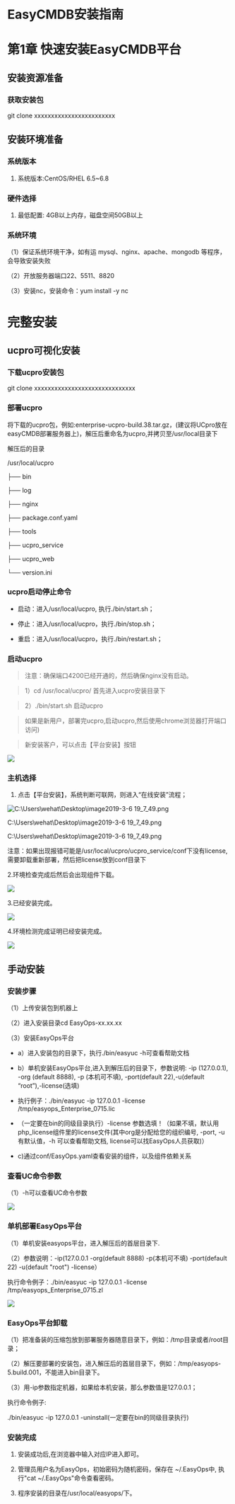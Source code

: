 EasyCMDB安装指南
================

第1章 快速安装EasyCMDB平台
==========================

安装资源准备
------------

### 获取安装包

git clone xxxxxxxxxxxxxxxxxxxxxxxx

安装环境准备
------------

### 系统版本

1.  系统版本:CentOS/RHEL 6.5\~6.8

### 硬件选择

1.  最低配置: 4GB以上内存，磁盘空间50GB以上

### 系统环境

（1）保证系统环境干净，如有运 mysql、nginx、apache、mongodb
等程序，会导致安装失败

（2）开放服务器端口22、5511、8820

（3）安装nc，安装命令：yum install -y nc

完整安装
========

ucpro可视化安装
---------------

### 下载ucpro安装包

git clone xxxxxxxxxxxxxxxxxxxxxxxxxxxxxx

### 部署ucpro

将下载的ucpro包，例如:enterprise-ucpro-build.38.tar.gz，(建议将UCpro放在easyCMDB部署服务器上)，解压后重命名为ucpro,并拷贝至/usr/local目录下

解压后的目录

/usr/local/ucpro

├── bin

├── log

├── nginx

├── package.conf.yaml

├── tools

├── ucpro_service

├── ucpro_web

└── version.ini

### ucpro启动停止命令

-   启动：进入/usr/local/ucpro, 执行./bin/start.sh；

-   停止：进入/usr/local/ucpro，执行./bin/stop.sh；

-   重启：进入/usr/local/ucpro，执行./bin/restart.sh；

### 启动ucpro

>   注意：确保端口4200已经开通的，然后确保nginx没有启动。

>   1）cd /usr/local/ucpro/ 首先进入ucpro安装目录下

>   2）./bin/start.sh 启动ucpro

>   如果是新用户，部署完ucpro,启动ucpro,然后使用chrome浏览器打开端口访问)

>   新安装客户，可以点击【平台安装】按钮

![](media/7dab40caeebe43be9addb80f30489b5f.png)

### 主机选择

1.  点击【平台安装】，系统判断可联网，则进入“在线安装”流程；

![C:\\Users\\wehat\\Desktop\\image2019-3-6 19_7_49.png](media/3b2b37250041dc13ced3a74815e768a4.png)

C:\\Users\\wehat\\Desktop\\image2019-3-6 19_7_49.png

C:\\Users\\wehat\\Desktop\\image2019-3-6 19_7_49.png

注意：如果出现报错可能是/usr/local/ucpro/ucpro_service/conf下没有license,需要卸载重新部署，然后把license放到conf目录下

2.环境检查完成后然后会出现组件下载。

![](media/8afd6339e57c7ef755a38c1f3aa3c974.png)

3.已经安装完成。

![](media/daed063e0f7d5a26e840c0863943e17a.png)

4.环境检测完成证明已经安装完成。

![](media/b9a52d02ff0e0fcda60b9339ae8b68e8.png)

手动安装
--------

### 安装步骤

（1）上传安装包到机器上

（2）进入安装目录cd EasyOps-xx.xx.xx

（3）安装EasyOps平台

-   a）进入安装包的目录下，执行./bin/easyuc -h可查看帮助文档

-   b）单机安装EasyOps平台,进入到解压后的目录下，参数说明: -ip (127.0.0.1), -org
    (default 8888), -p (本机可不填), -port(default 22),-u(default
    “root”),-license(选填)

-   执行例子：./bin/easyuc -ip 127.0.0.1 -license
    /tmp/easyops_Enterprise_0715.lic

-   （一定要在bin的同级目录执行）-license
    参数选填！（如果不填，默认用php_license组件里的license文件(其中org是分配给您的组织编号,
    -port, -u有默认值，-h 可以查看帮助文档, license可以找EasyOps人员获取)）

-   c)通过conf/EasyOps.yaml查看安装的组件，以及组件依赖关系

### 查看UC命令参数

（1）-h可以查看UC命令参数

![](media/62dcdc9c8bb9c85baa99ba521013970c.png)

### 单机部署EasyOps平台

（1）单机安装easyops平台，进入解压后的首层目录下.

（2）参数说明：-ip(127.0.0.1 -org(default 8888) -p(本机可不填) -port(default 22)
-u(default "root") -license）

执行命令例子：./bin/easyuc -ip 127.0.0.1 -license
/tmp/easyops_Enterprise_0715.zl

![](media/dcec666e3d6f1cd7e284dacacc669161.png)

### EasyOps平台卸载

（1）把准备装的压缩包放到部署服务器随意目录下，例如：/tmp目录或者/root目录；

（2）解压要部署的安装包，进入解压后的首层目录下，例如：/tmp/easyops-5.build.001，不能进入bin目录下。

（3）用-ip参数指定机器，如果给本机安装，那么参数值是127.0.0.1；

执行命令例子:

./bin/easyuc -ip 127.0.0.1 -uninstall(一定要在bin的同级目录执行)

### 安装完成

1.  安装成功后,在浏览器中输入对应IP进入即可。

2.  管理员用户名为EasyOps，初始密码为随机密码，保存在 \~/.EasyOps中, 执行"cat
    \~/.EasyOps"命令查看密码。

3.  程序安装的目录在/usr/local/easyops/下。
